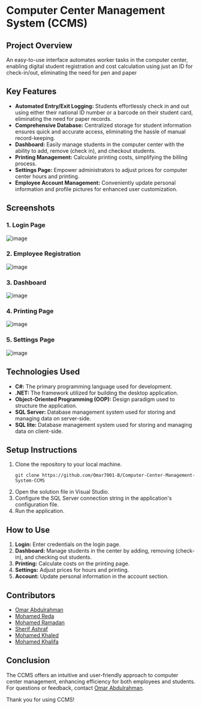 # Computer Center Management System (CCMS)

## Project Overview
An easy-to-use interface automates worker tasks in the computer center, enabling digital student registration and cost calculation using just an ID for check-in/out, eliminating the need for pen and paper

## Key Features

- **Automated Entry/Exit Logging:** Students effortlessly check in and out using either their national ID number or a barcode on their student card, eliminating the need for paper records.
- **Comprehensive Database:** Centralized storage for student information ensures quick and accurate access, eliminating the hassle of manual record-keeping.
- **Dashboard:** Easily manage students in the computer center with the ability to add, remove (check in), and checkout students.
- **Printing Management:** Calculate printing costs, simplifying the billing process.
- **Settings Page:** Empower administrators to adjust prices for computer center hours and printing.
- **Employee Account Management:** Conveniently update personal information and profile pictures for enhanced user customization.

## Screenshots

### 1. Login Page
![image](https://github.com/Omar7001-B/Computer-Center-Management-System-CCMS/assets/115028809/45b49bb2-dd80-4388-9a00-018c59410ffb)

### 2. Employee Registration
![image](https://github.com/Omar7001-B/Computer-Center-Management-System-CCMS/assets/115028809/eae0b8a4-05a6-45cb-8be0-9c6c6bb52812)

### 3. Dashboard
![image](https://github.com/Omar7001-B/Computer-Center-Management-System-CCMS/assets/115028809/ea4b4cc3-618e-4091-a1d8-867ea0eddc96)

### 4. Printing Page
![image](https://github.com/Omar7001-B/Computer-Center-Management-System-CCMS/assets/115028809/b2b83a83-9a53-44ef-9113-47d4e58de1ed)

### 5. Settings Page
![image](https://github.com/Omar7001-B/Computer-Center-Management-System-CCMS/assets/115028809/6abe1171-8e18-40f4-ad55-2ade095d9a59)

## Technologies Used
- **C#:** The primary programming language used for development.
- **.NET:** The framework utilized for building the desktop application.
- **Object-Oriented Programming (OOP):** Design paradigm used to structure the application.
- **SQL Server:** Database management system used for storing and managing data on server-side.
- **SQL lite:** Database management system used for storing and managing data on client-side.

## Setup Instructions
1. Clone the repository to your local machine.
   ```
   git clone https://github.com/Omar7001-B/Computer-Center-Management-System-CCMS
   ``` 
2. Open the solution file in Visual Studio.
3. Configure the SQL Server connection string in the application's configuration file.
4. Run the application.

## How to Use
1. **Login:** Enter credentials on the login page.
2. **Dashboard:** Manage students in the center by adding, removing (check-in), and checking out students.
3. **Printing:** Calculate costs on the printing page.
4. **Settings:** Adjust prices for hours and printing.
5. **Account:** Update personal information in the account section.



## Contributors
- [Omar Abdulrahman](https://github.com/Omar7001-B)
- [Mohamed Reda](https://github.com/cgmoreda)
- [Mohamed Ramadan](https://github.com/Elaraby218)
- [Sherif Ashraf](https://github.com/ELglaly)
- [Mohamed Khaled](https://github.com/m10090)
- [Mohamed Khalifa](https://github.com/bn-khalifa)


## Conclusion
The CCMS offers an intuitive and user-friendly approach to computer center management, enhancing efficiency for both employees and students. For questions or feedback, contact [Omar Abdulrahman](https://github.com/Omar7001-B).

Thank you for using CCMS!

